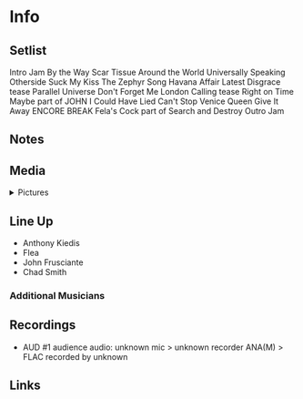 # Info

## Setlist

Intro Jam
By the Way
Scar Tissue
Around the World
Universally Speaking
Otherside
Suck My Kiss
The Zephyr Song
Havana Affair
Latest Disgrace tease
Parallel Universe
Don't Forget Me
London Calling tease
Right on Time
Maybe part of JOHN
I Could Have Lied
Can't Stop
Venice Queen
Give It Away
ENCORE BREAK
Fela's Cock part of
Search and Destroy
Outro Jam

## Notes

## Media 

<details>
  <summary>Pictures</summary>
  <!--<img alt="Setlist" title="Setlist" src="_.jpg" height="200" />
  <img alt="Ticket" title="Ticket" src="_.jpg" height="200" />
  <img alt="Flyer" title="Flyer" src="_.jpg" height="200" />
  <img alt="Clipping" title="Clipping" src="_.jpg" height="200" />-->
</details>

## Line Up

* Anthony Kiedis
* Flea
* John Frusciante
* Chad Smith

### Additional Musicians

## Recordings

* AUD #1 audience audio: unknown mic > unknown recorder ANA(M) > FLAC recorded by unknown

## Links
